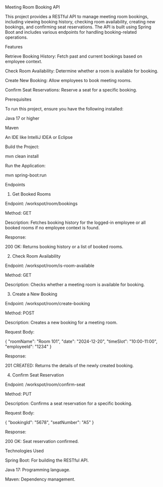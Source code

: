Meeting Room Booking API

This project provides a RESTful API to manage meeting room bookings, including viewing booking history, checking room availability, creating new bookings, and confirming seat reservations. The API is built using Spring Boot and includes various endpoints for handling booking-related operations.

Features

Retrieve Booking History: Fetch past and current bookings based on employee context.

Check Room Availability: Determine whether a room is available for booking.

Create New Booking: Allow employees to book meeting rooms.

Confirm Seat Reservations: Reserve a seat for a specific booking.

Prerequisites

To run this project, ensure you have the following installed:

Java 17 or higher

Maven

An IDE like IntelliJ IDEA or Eclipse

Build the Project:

mvn clean install

Run the Application:

mvn spring-boot:run


Endpoints

1. Get Booked Rooms

Endpoint: /workspot/room/bookings

Method: GET

Description: Fetches booking history for the logged-in employee or all booked rooms if no employee context is found.

Response:

200 OK: Returns booking history or a list of booked rooms.

2. Check Room Availability

Endpoint: /workspot/room/is-room-available

Method: GET

Description: Checks whether a meeting room is available for booking.

3. Create a New Booking

Endpoint: /workspot/room/create-booking

Method: POST

Description: Creates a new booking for a meeting room.

Request Body:

{
  "roomName": "Room 101",
  "date": "2024-12-20",
  "timeSlot": "10:00-11:00",
  "employeeId": "1234"
}

Response:

201 CREATED: Returns the details of the newly created booking.

4. Confirm Seat Reservation

Endpoint: /workspot/room/confirm-seat

Method: PUT

Description: Confirms a seat reservation for a specific booking.

Request Body:

{
  "bookingId": "5678",
  "seatNumber": "A5"
}

Response:

200 OK: Seat reservation confirmed.

Technologies Used

Spring Boot: For building the RESTful API.

Java 17: Programming language.

Maven: Dependency management.
